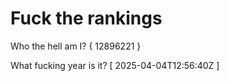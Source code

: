 # Fuck the rankings

Who the hell am I?
{ 12896221 }

What fucking year is it?
[ 2025-04-04T12:56:40Z ]
